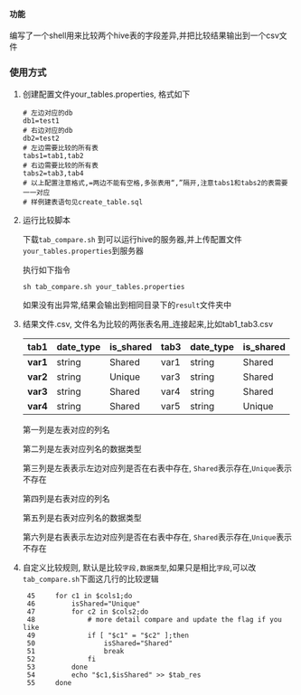 #### 功能

编写了一个shell用来比较两个hive表的字段差异,并把比较结果输出到一个csv文件

### 使用方式

1. 创建配置文件your_tables.properties, 格式如下

   ```shell
   # 左边对应的db
   db1=test1
   # 右边对应的db
   db2=test2
   # 左边需要比较的所有表
   tabs1=tab1,tab2
   # 右边需要比较的所有表
   tabs2=tab3,tab4
   # 以上配置注意格式,=两边不能有空格,多张表用“,”隔开,注意tabs1和tabs2的表需要一一对应
   # 样例建表语句见create_table.sql
   ```
   
2. 运行比较脚本

   下载`tab_compare.sh` 到可以运行hive的服务器,并上传配置文件`your_tables.properties`到服务器

   执行如下指令

   ```shell
   sh tab_compare.sh your_tables.properties
   ```

   如果没有出异常,结果会输出到相同目录下的`result`文件夹中

3. 结果文件.csv, 文件名为比较的两张表名用_连接起来,比如tab1_tab3.csv

   | **tab1** | **date_type** | **is_shared** | **tab3** | **date_type** | **is_shared** |
   | -------- | ------------- | ------------- | -------- | ------------- | ------------- |
   | **var1** | string        | Shared        | var1     | string        | Shared        |
   | **var2** | string        | Unique        | var3     | string        | Shared        |
   | **var3** | string        | Shared        | var4     | string        | Shared        |
   | **var4** | string        | Shared        | var5     | string        | Unique        |

   第一列是左表对应的列名

   第二列是左表对应列名的数据类型

   第三列是左表表示左边对应列是否在右表中存在, `Shared`表示存在,`Unique`表示不存在

   第四列是右表对应的列名

   第五列是右表对应列名的数据类型

   第六列是右表表示左边对应列是否在右表中存在, `Shared`表示存在,`Unique`表示不存在

4. 自定义比较规则, 默认是比较`字段,数据类型`,如果只是相比`字段`,可以改`tab_compare.sh`下面这几行的比较逻辑

   ```shell
    45     for c1 in $cols1;do
    46         isShared="Unique"
    47         for c2 in $cols2;do
    48             # more detail compare and update the flag if you like
    49             if [ "$c1" = "$c2" ];then
    50                 isShared="Shared"
    51                 break
    52             fi
    53         done
    54         echo "$c1,$isShared" >> $tab_res
    55     done
   ```

   
